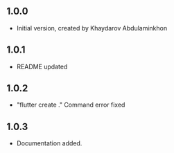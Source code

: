 ## 1.0.0

- Initial version, created by Khaydarov Abdulaminkhon

## 1.0.1

- README updated

## 1.0.2

- "flutter create ." Command error fixed

## 1.0.3

- Documentation added.